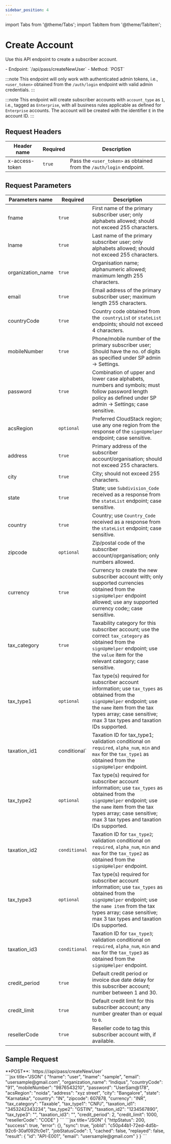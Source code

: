 ```yaml
---
sidebar_position: 4
---
```

import Tabs from '@theme/Tabs';
import TabItem from '@theme/TabItem';

# Create Account

Use this API endpoint to create a subscriber account.

<div className="custom-block-peach">
- Endpoint: `/api/pass/createNewUser` 
- Method: `POST`
</div>

:::note
This endpoint will only work with authenticated admin tokens, i.e., `<user_token>` obtained from the `/auth/login` endpoint with valid admin credentials.
:::

:::note
This endpoint will create subscriber accounts with `account_type` as `1`, i.e., tagged as `Enterprise`, with all business rules applicable as defined for `Enterprise` accounts. The account will be created with the identifier `E` in the account ID.
:::

## Request Headers

| Header name    | Required | Description                                                          |
| -------------- | -------- | -------------------------------------------------------------------- |
| x-access-token | `true`   | Pass the `<user_token>` as obtained from the `/auth/login` endpoint. |
## Request Parameters
| Parameters name   | Required      | Description                                                                                                                                                                                                                      |
| ----------------- | ------------- | -------------------------------------------------------------------------------------------------------------------------------------------------------------------------------------------------------------------------------- |
| fname             | `true`        | First name of the primary subscriber user; only alphabets allowed; should not exceed 255 characters.                                                                                                                             |
| lname             | `true`        | Last name of the primary subscriber user; only alphabets allowed; should not exceed 255 characters.                                                                                                                              |
| organization_name | `true`        | Organisation name; alphanumeric allowed; maximum length 255 characters.                                                                                                                                                          |
| email             | `true`        | Email address of the primary subscriber user; maximum length 255 characters.                                                                                                                                                     |
| countryCode       | `true`        | Country code obtained from the` countryLis`t or `stateList` endpoints; should not exceed 4 characters.                                                                                                                           |
| mobileNumber      | `true`        | Phone/mobile number of the primary subscriber user; Should have the no. of digits as specified under SP admin → Settings.                                                                                                        |
| password          | `true`        | Combination of upper and lower case alphabets, numbers and symbols; must follow password length policy as defined under SP admin → Settings; case sensitive.                                                                     |
| acsRegion         | `optional`    | Preferred CloudStack region; use any one region from the response of the `signUpHelper` endpoint; case sensitive.                                                                                                                |
| address           | `true`        | Primary address of the subscriber account/organisation; should not exceed 255 characters.                                                                                                                                        |
| city              | `true`        | City; should not exceed 255 characters.                                                                                                                                                                                          |
| state             | `true`        | State; use `Subdivision_Code` received as a response from the `stateList` endpoint; case sensitive.                                                                                                                              |
| country           | `true`        | Country; use `Country_Code` received as a response from the `stateList` endpoint; case sensitive.                                                                                                                                |
| zipcode           | `optional`    | Zip/postal code of the subscriber account/oprganisation; only numbers allowed.                                                                                                                                                   |
| currency          | `true`        | Currency to create the new subscriber account with; only supported currencies obtained from the `signUpHelper` endpoint allowed; use any supported currency code;; case sensitive.                                               |
| tax_category      | `true`        | Taxability category for this subscriber account; use the correct `tax_category` as obtained from the `signUpHelper` endpoint; use the `value` item for the relevant category; case sensitive.                                    |
| tax_type1         | `optional`    | Tax type(s) required for subscriber account information; use `tax_types` as obtained from the `signUpHelper` endpoint; use the `name` item from the tax types array; case sensitive; max 3 tax types and taxation IDs supported. |
| taxation_id1      | conditional`  | Taxation ID for tax_type1; validation conditional on `required`, `alpha_num`, `min` and `max` for the `tax_type1` as obtained from the `signUpHelper` endpoint.                                                                  |
| tax_type2         | `optional`    | Tax type(s) required for subscriber account information; use `tax_types` as obtained from the `signUpHelper` endpoint; use the `name` item from the tax types array; case sensitive; max 3 tax types and taxation IDs supported. |
| taxation_id2      | `conditional` | Taxation ID for `tax_type2`; validation conditional on `required`, `alpha_num`, `min` and `max` for the `tax_type2` as obtained from the `signUpHelper` endpoint.                                                                |
| tax_type3         | `optional`    | Tax type(s) required for subscriber account information; use `tax_types` as obtained from the `signUpHelper` endpoint; use the `name item` from the tax types array; case sensitive; max 3 tax types and taxation IDs supported. |
| taxation_id3      | `conditional` | Taxation ID for `tax_type3`; validation conditional on `required`, `alpha_num`, `min` and `max` for the `tax_type3` as obtained from the `signUpHelper` endpoint.                                                                |
| credit_period     | `true`        | Default credit period or invoice due date delay for this subscriber account; number between 1 and 30.                                                                                                                            |
| credit_limit      | `true`        | Default credit limit for this subscriber account; any number greater than or equal to `0`.                                                                                                                                       |
| resellerCode      | `true`        | Reseller code to tag this subscriber account with, if available.                                                                                                                                                                 |

## Sample Request
<div className="custom-block-green">
 **POST**: `https://<api_url>/api/pass/createNewUser`
</div>


<Tabs>
   <TabItem value="RequestBody" label="Request Body">
  ```jsx title="JSON"
{
   "fname": "user",
   "lname": "sample",
   "email": "usersample@gmail.com",
   "organization_name": “Indiqus",
   "countryCode": "91",
   "mobileNumber": "9876543210",
   "password": "UserSam@178",
   "acsRegion": "noida",
   "address": "xyz street",
   "city": "Bangalore",
   "state": "Karnataka",
   "country": "IN",
   "zipcode": 607878,
   "currency": "INR",
   "tax_category": "Taxable",
   "tax_type1": "CNPJ",
   "taxation_id1": "3453242343234",
   "tax_type2": "GSTIN",
   "taxation_id2": "1234567890",
   "tax_type3": "",
   "taxation_id3": "",
   "credit_period": 2,
   "credit_limit": 1000,
   "resellerCode": "CODE"
}
```
  </TabItem>
  <TabItem value="ResponseJSON" label="Response JSON">
      ```jsx title="JSON"
{
    "httpStatus": 200,
    "success": true,
    "error": {},
    "sync": true,
    "jobId": "c50p44b1-72ed-4d5b-92c6-30af092fc0e1",
    "jobStatusCode": 1,
    "cached": false,
    "replayed": false,
    "result": {
        "id": "API-E001",
        "email": "usersample@gmail.com"
    }
}
```
</TabItem>
</Tabs>
